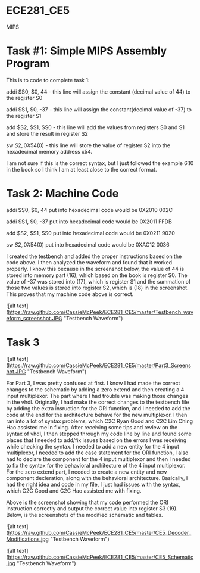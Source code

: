 ECE281_CE5
==========

MIPS

# Task #1: Simple MIPS Assembly Program

This is to code to complete task 1:
  
  addi $S0, $0, 44 - this line will assign the constant (decimal value of 44) to the register S0
  
  addi $S1, $0, -37 - this line will assign the constant(decimal value of -37) to the register S1
  
  add $S2, $S1, $S0 - this line will add the values from registers S0 and S1 and store the result in register S2
  
  sw $S2, 0X54($0) - this line will store the value of register S2 into the hexadecimal memory address x54.
  
I am not sure if this is the correct syntax, but I just followed the example 6.10 in the book so I think I am at least close to the 
correct format.

# Task 2: Machine Code

  addi $S0, $0, 44 put into hexadecimal code would be 0X2010 002C
  
  addi $S1, $0, -37 put into hexadecimal code would be 0X2011 FFDB
  
  add $S2, $S1, $S0 put into hexadecimal code would be 0X0211 9020
  
  sw $S2, 0X54($0) put into hexadecimal code would be 0XAC12 0036
  
  
I created the testbench and added the proper instructions based on the code above. I then analyzed the waveform and found that it worked properly. I know this because in the screenshot below, the value of 44 is stored into memory part (16), which based on the book is register S0. The value of -37 was stored into (17), which is register S1 and the summation of those two values is stored into register S2, which is (18) in the screenshot. This proves that my machine code above is correct.

![alt text] (https://raw.github.com/CassieMcPeek/ECE281_CE5/master/Testbench_waveform_screenshot.JPG "Testbench Waveform")


# Task 3

![alt text] (https://raw.github.com/CassieMcPeek/ECE281_CE5/master/Part3_Screenshot.JPG "Testbench Waveform")


For Part 3, I was pretty confused at first. I know I had made the correct changes to the schematic by adding a zero extend and then creating a 4 input multiplexor. The part where I had trouble was making those changes in the vhdl. Originally, I had make the correct changes to the testbench file by adding the extra insruction for the ORI function, and I needed to add the code at the end for the architecture behave for the new multiplexor. I then ran into a lot of syntax problems, which C2C Ryan Good and C2C Lim Ching Hao assisted me in fixing. After receiving some tips and review on the syntax of vhdl, I then stepped through my code line by line and found some places that I needed to add/fix issues based on the errors I was receiving while checking the syntax. I needed to add a new entity for the 4 input multiplexor, I needed to add the case statement for the ORI function, I also had to declare the component for the 4 input multiplexor and then I needed to fix the syntax for the behavioral architecture of the 4 input multiplexor. For the zero extend part, I needed to create a new entity and new component decleration, along with the behavioral architecture. Basically, I had the right idea and code in my file, I just had issues with the syntax, which C2C Good and C2C Hao assisted me with fixing. 

Above is the screenshot showing that my code performed the ORI instruction correctly and output the correct value into register S3 (19). Below, is the screenshots of the modified schematic and tables. 

![alt text] (https://raw.github.com/CassieMcPeek/ECE281_CE5/master/CE5_Decoder_Modifications.jpg "Testbench Waveform")

![alt text] (https://raw.github.com/CassieMcPeek/ECE281_CE5/master/CE5_Schematic.jpg "Testbench Waveform")
